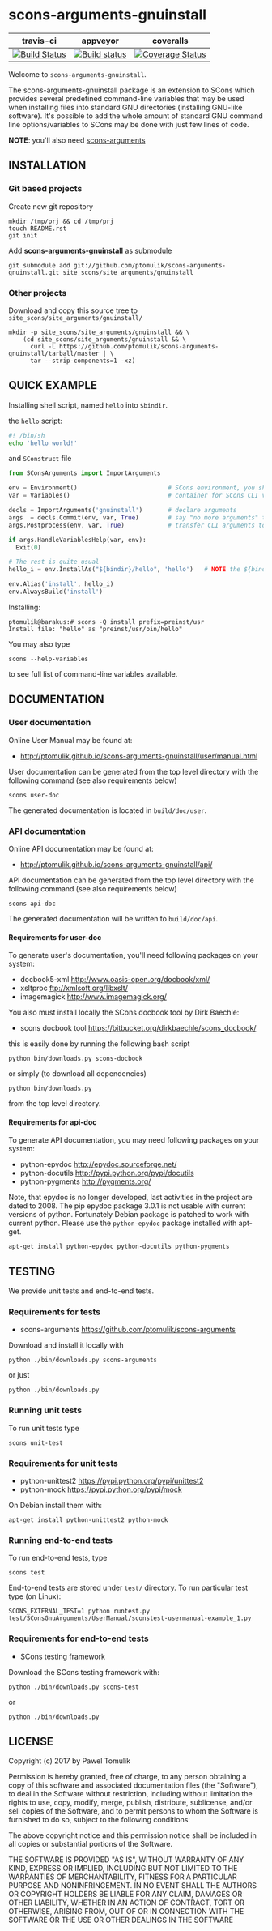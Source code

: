 scons-arguments-gnuinstall
==========================

| travis-ci | appveyor  | coveralls |
|-----------|-----------|-----------|
|[![Build Status](https://travis-ci.org/ptomulik/scons-arguments-gnuinstall.png?branch=master)](https://travis-ci.org/ptomulik/scons-arguments-gnuinstall)| [![Build status](https://ci.appveyor.com/api/projects/status/xdjcgb8tovt605ug?svg=true)](https://ci.appveyor.com/project/ptomulik/scons-arguments-gnuinstall) | [![Coverage Status](https://coveralls.io/repos/ptomulik/scons-arguments-gnuinstall/badge.svg?branch=master&service=github)](https://coveralls.io/github/ptomulik/scons-arguments-gnuinstall?branch=master) |

Welcome to ``scons-arguments-gnuinstall``.

The scons-arguments-gnuinstall package is an extension to SCons which provides
several predefined command-line variables that may be used when installing
files into standard GNU directories (installing GNU-like software). It's
possible to add the whole amount of standard GNU command line options/variables
to SCons may be done with just few lines of code.

**NOTE**: you'll also need [scons-arguments](https://github.com/ptomulik/scons-arguments)

INSTALLATION
------------

### Git based projects

Create new git repository

```console
mkdir /tmp/prj && cd /tmp/prj
touch README.rst
git init
```

Add **scons-arguments-gnuinstall** as submodule

```console
git submodule add git://github.com/ptomulik/scons-arguments-gnuinstall.git site_scons/site_arguments/gnuinstall
```

### Other projects

Download and copy this source tree to ``site_scons/site_arguments/gnuinstall/``

```console
mkdir -p site_scons/site_arguments/gnuinstall && \
    (cd site_scons/site_arguments/gnuinstall && \
      curl -L https://github.com/ptomulik/scons-arguments-gnuinstall/tarball/master | \
      tar --strip-components=1 -xz)
```

QUICK EXAMPLE
-------------

Installing shell script, named ``hello`` into ``$bindir``.

the ``hello`` script:

```bash
#! /bin/sh
echo 'hello world!'
```

and ``SConstruct`` file

```python
from SConsArguments import ImportArguments

env = Environment()                         # SCons environment, you should know it
var = Variables()                           # container for SCons CLI variables

decls = ImportArguments('gnuinstall')       # declare arguments
args  = decls.Commit(env, var, True)        # say "no more arguments" to scons
args.Postprocess(env, var, True)            # transfer CLI arguments to env

if args.HandleVariablesHelp(var, env):
  Exit(0)

# The rest is quite usual
hello_i = env.InstallAs("${bindir}/hello", 'hello')   # NOTE the ${bindir}

env.Alias('install', hello_i)
env.AlwaysBuild('install')
```

Installing:

```console
ptomulik@barakus:# scons -Q install prefix=preinst/usr
Install file: "hello" as "preinst/usr/bin/hello"
```

You may also type

```console
scons --help-variables
```

to see full list of command-line variables available.

DOCUMENTATION
-------------

### User documentation

Online User Manual may be found at:

  * <http://ptomulik.github.io/scons-arguments-gnuinstall/user/manual.html>

User documentation can be generated from the top level directory with the
following command (see also requirements below)

```shell
scons user-doc
```
The generated documentation is located in ``build/doc/user``.

### API documentation

Online API documentation may be found at:

  * <http://ptomulik.github.io/scons-arguments-gnuinstall/api/>

API documentation can be generated from the top level directory with the
following command (see also requirements below)

```shell
scons api-doc
```

The generated documentation will be written to ``build/doc/api``.

#### Requirements for user-doc

To generate user's documentation, you'll need following packages on your
system:

  * docbook5-xml <http://www.oasis-open.org/docbook/xml/>
  * xsltproc <ftp://xmlsoft.org/libxslt/>
  * imagemagick <http://www.imagemagick.org/>

You also must install locally the SCons docbook tool by Dirk Baechle:

  * scons docbook tool <https://bitbucket.org/dirkbaechle/scons_docbook/>

this is easily done by running the following bash script

```
python bin/downloads.py scons-docbook
```

or simply (to download all dependencies)

```
python bin/downloads.py
```

from the top level directory.

#### Requirements for api-doc

To generate API documentation, you may need following packages on your system:

  * python-epydoc <http://epydoc.sourceforge.net/>
  * python-docutils <http://pypi.python.org/pypi/docutils>
  * python-pygments <http://pygments.org/>

Note, that epydoc is no longer developed, last activities in the project are
dated to 2008. The pip epydoc package 3.0.1 is not usable with current versions
of python. Fortunately Debian package is patched to work with current python.
Please use the ``python-epydoc`` package installed with apt-get.

```shell
apt-get install python-epydoc python-docutils python-pygments
```

TESTING
-------

We provide unit tests and end-to-end tests.

### Requirements for tests

  * scons-arguments <https://github.com/ptomulik/scons-arguments>

Download and install it locally with

```shell
python ./bin/downloads.py scons-arguments
```

or just

```shell
python ./bin/downloads.py
```

### Running unit tests

To run unit tests type

```shell
scons unit-test
```

### Requirements for unit tests

  * python-unittest2 <https://pypi.python.org/pypi/unittest2>
  * python-mock <https://pypi.python.org/pypi/mock>

On Debian install them with:

```shell
apt-get install python-unittest2 python-mock
```

### Running end-to-end tests

To run end-to-end tests, type

```shell
scons test
```

End-to-end tests are stored under ``test/`` directory. To run particular test
type (on Linux):

```shell
SCONS_EXTERNAL_TEST=1 python runtest.py test/SConsGnuArguments/UserManual/sconstest-usermanual-example_1.py
```


### Requirements for end-to-end tests

  * SCons testing framework

Download the SCons testing framework with:

```shell
python ./bin/downloads.py scons-test
```

or

```shell
python ./bin/downloads.py
```

LICENSE
-------

Copyright (c) 2017 by Pawel Tomulik

Permission is hereby granted, free of charge, to any person obtaining a copy
of this software and associated documentation files (the "Software"), to deal
in the Software without restriction, including without limitation the rights
to use, copy, modify, merge, publish, distribute, sublicense, and/or sell
copies of the Software, and to permit persons to whom the Software is
furnished to do so, subject to the following conditions:

The above copyright notice and this permission notice shall be included in all
copies or substantial portions of the Software.

THE SOFTWARE IS PROVIDED "AS IS", WITHOUT WARRANTY OF ANY KIND, EXPRESS OR
IMPLIED, INCLUDING BUT NOT LIMITED TO THE WARRANTIES OF MERCHANTABILITY,
FITNESS FOR A PARTICULAR PURPOSE AND NONINFRINGEMENT. IN NO EVENT SHALL THE
AUTHORS OR COPYRIGHT HOLDERS BE LIABLE FOR ANY CLAIM, DAMAGES OR OTHER
LIABILITY, WHETHER IN AN ACTION OF CONTRACT, TORT OR OTHERWISE, ARISING FROM,
OUT OF OR IN CONNECTION WITH THE SOFTWARE OR THE USE OR OTHER DEALINGS IN THE
SOFTWARE

